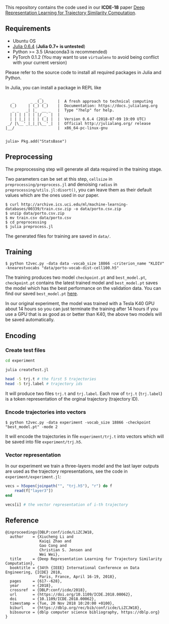 
This repository contains the code used in our **ICDE-18** paper [Deep Representation Learning for Trajectory Similarity Computation](http://www.ntu.edu.sg/home/lixiucheng/pdfs/icde18-t2vec.pdf).

## Requirements

* Ubuntu OS
* [Julia 0.6.4](https://julialang.org/downloads/oldreleases.html) (**Julia 0.7+ is untested**)
* Python >= 3.5 (Anaconda3 is recommended)
* PyTorch 0.1.2 (You may want to use `virtualenv` to avoid being conflict with your current version)

Please refer to the source code to install all required packages in Julia and Python.

In Julia, you can install a package in REPL like

```
               _
   _       _ _(_)_     |  A fresh approach to technical computing
  (_)     | (_) (_)    |  Documentation: https://docs.julialang.org
   _ _   _| |_  __ _   |  Type "?help" for help.
  | | | | | | |/ _` |  |
  | | |_| | | | (_| |  |  Version 0.6.4 (2018-07-09 19:09 UTC)
 _/ |\__'_|_|_|\__'_|  |  Official http://julialang.org/ release
|__/                   |  x86_64-pc-linux-gnu


julia> Pkg.add("StatsBase")
```

## Preprocessing

The preprocessing step will generate all data required in the training stage. 

Two parameters can be set at this step, `cellsize` in `preprocessing/preprocess.jl` and denoising `radius` in `preprocessing/utils.jl:disort()`, you can leave them as their default values which are the ones used in our paper.

```shell
$ curl http://archive.ics.uci.edu/ml/machine-learning-databases/00339/train.csv.zip -o data/porto.csv.zip
$ unzip data/porto.csv.zip
$ mv train.csv data/porto.csv
$ cd preprocessing
$ julia preprocess.jl
```

The generated files for training are saved in `data/`.

## Training

```shell
$ python t2vec.py -data data -vocab_size 18866 -criterion_name "KLDIV" -knearestvocabs "data/porto-vocab-dist-cell100.h5"
```

The training produces two model `checkpoint.pt` and `best_model.pt`, `checkpoint.pt` contains the latest trained model and `best_model.pt` saves the model which has the best performance on the validation data. You can find our saved `best_model.pt` [here](https://drive.google.com/open?id=1uxZUmvFHhpY8tOXvCDHuEd7KFOTYp109).

In our original experiment, the model was trained with a Tesla K40 GPU about 14 hours so you can just terminate the training after 14 hours if you use a GPU that is as good as or better than K40, the above two models will be saved automatically.


## Encoding

### Create test files

```bash
cd experiment

julia createTest.jl

head -5 trj.t # the first 5 trajectories
head -5 trj.label # trajectory ids
```

It will produce two files `trj.t` and `trj.label`. Each row of `trj.t` (`trj.label`) is a token representation of the orginal trajectory (trajectory ID).

### Encode trajectories into vectors

```shell
$ python t2vec.py -data experiment -vocab_size 18866 -checkpoint "best_model.pt" -mode 2
```

It will encode the trajectories in file `experiment/trj.t` into vectors which will be saved into file `experiment/trj.h5`.

### Vector representation

In our experiment we train a three-layers model and the last layer outputs are used as the trajectory representations, see the code in `experiment/experiment.jl`:

```julia
vecs = h5open(joinpath("", "trj.h5"), "r") do f
    read(f["layer3"])
end

vecs[i] # the vector representation of i-th trajectory
```

## Reference

```
@inproceedings{DBLP:conf/icde/LiZCJW18,
  author    = {Xiucheng Li and
               Kaiqi Zhao and
               Gao Cong and
               Christian S. Jensen and
               Wei Wei},
  title     = {Deep Representation Learning for Trajectory Similarity Computation},
  booktitle = {34th {IEEE} International Conference on Data Engineering, {ICDE} 2018,
               Paris, France, April 16-19, 2018},
  pages     = {617--628},
  year      = {2018},
  crossref  = {DBLP:conf/icde/2018},
  url       = {https://doi.org/10.1109/ICDE.2018.00062},
  doi       = {10.1109/ICDE.2018.00062},
  timestamp = {Tue, 20 Nov 2018 10:20:00 +0100},
  biburl    = {https://dblp.org/rec/bib/conf/icde/LiZCJW18},
  bibsource = {dblp computer science bibliography, https://dblp.org}
}
```
